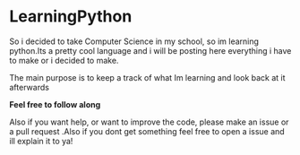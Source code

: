 # LearningPython

So i decided to take Computer Science in my school, so im learning python.Its a pretty cool language and i will be posting here everything i have to make or i decided to make.     
      
The main purpose is to keep a track of what Im learning and look back at it afterwards   

**Feel free to follow along**    

Also if you want help, or want to improve the code, please make an issue or a pull request .Also if you dont get something feel free to open a issue and ill explain it to ya!

